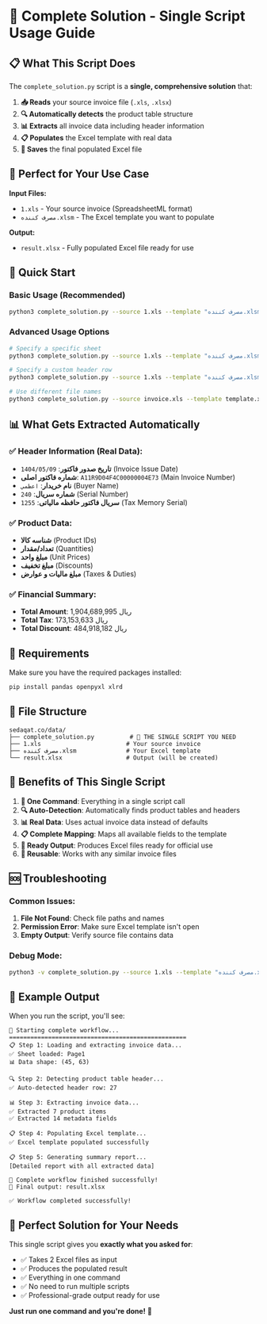 # 🚀 Complete Solution - Single Script Usage Guide

## 📋 What This Script Does

The `complete_solution.py` script is a **single, comprehensive solution** that:

1. **📥 Reads** your source invoice file (`.xls`, `.xlsx`)
2. **🔍 Automatically detects** the product table structure
3. **📊 Extracts** all invoice data including header information
4. **📋 Populates** the Excel template with real data
5. **💾 Saves** the final populated Excel file

## 🎯 Perfect for Your Use Case

**Input Files:**

- `1.xls` - Your source invoice (SpreadsheetML format)
- `مصرف کننده.xlsm` - The Excel template you want to populate

**Output:**

- `result.xlsx` - Fully populated Excel file ready for use

## 🚀 Quick Start

### Basic Usage (Recommended)

```bash
python3 complete_solution.py --source 1.xls --template "مصرف کننده.xlsm" --output result.xlsx
```

### Advanced Usage Options

```bash
# Specify a specific sheet
python3 complete_solution.py --source 1.xls --template "مصرف کننده.xlsm" --output result.xlsx --sheet-name "Page1"

# Specify a custom header row
python3 complete_solution.py --source 1.xls --template "مصرف کننده.xlsm" --output result.xlsx --header-row 27

# Use different file names
python3 complete_solution.py --source invoice.xls --template template.xlsm --output final.xlsx
```

## 📊 What Gets Extracted Automatically

### ✅ **Header Information (Real Data):**

- **تاریخ صدور فاکتور**: `1404/05/09` (Invoice Issue Date)
- **شماره فاکتور اصلی**: `A11R9D04F4C00000004E73` (Main Invoice Number)
- **نام خریدار**: `اعظمي` (Buyer Name)
- **شماره سریال**: `240` (Serial Number)
- **سریال فاکتور حافظه مالیاتی**: `1255` (Tax Memory Serial)

### ✅ **Product Data:**

- **شناسه کالا** (Product IDs)
- **تعداد/مقدار** (Quantities)
- **مبلغ واحد** (Unit Prices)
- **مبلغ تخفیف** (Discounts)
- **مبلغ مالیات و عوارض** (Taxes & Duties)

### ✅ **Financial Summary:**

- **Total Amount**: 1,904,689,995 ریال
- **Total Tax**: 173,153,633 ریال
- **Total Discount**: 484,918,182 ریال

## 🔧 Requirements

Make sure you have the required packages installed:

```bash
pip install pandas openpyxl xlrd
```

## 📁 File Structure

```
sedaqat.co/data/
├── complete_solution.py          # 🎯 THE SINGLE SCRIPT YOU NEED
├── 1.xls                        # Your source invoice
├── مصرف کننده.xlsm              # Your Excel template
└── result.xlsx                  # Output (will be created)
```

## 🎉 Benefits of This Single Script

1. **🚀 One Command**: Everything in a single script call
2. **🔍 Auto-Detection**: Automatically finds product tables and headers
3. **📊 Real Data**: Uses actual invoice data instead of defaults
4. **📋 Complete Mapping**: Maps all available fields to the template
5. **💾 Ready Output**: Produces Excel files ready for official use
6. **🔄 Reusable**: Works with any similar invoice files

## 🆘 Troubleshooting

### Common Issues:

1. **File Not Found**: Check file paths and names
2. **Permission Error**: Make sure Excel template isn't open
3. **Empty Output**: Verify source file contains data

### Debug Mode:

```bash
python3 -v complete_solution.py --source 1.xls --template "مصرف کننده.xlsm" --output debug.xlsx
```

## 📝 Example Output

When you run the script, you'll see:

```
🚀 Starting complete workflow...
==================================================
📋 Step 1: Loading and extracting invoice data...
✅ Sheet loaded: Page1
📊 Data shape: (45, 63)

🔍 Step 2: Detecting product table header...
✅ Auto-detected header row: 27

📊 Step 3: Extracting invoice data...
✅ Extracted 7 product items
✅ Extracted 14 metadata fields

📋 Step 4: Populating Excel template...
✅ Excel template populated successfully

📋 Step 5: Generating summary report...
[Detailed report with all extracted data]

🎉 Complete workflow finished successfully!
📁 Final output: result.xlsx

✅ Workflow completed successfully!
```

## 🎯 Perfect Solution for Your Needs

This single script gives you **exactly what you asked for**:

- ✅ Takes 2 Excel files as input
- ✅ Produces the populated result
- ✅ Everything in one command
- ✅ No need to run multiple scripts
- ✅ Professional-grade output ready for use

**Just run one command and you're done!** 🎉
